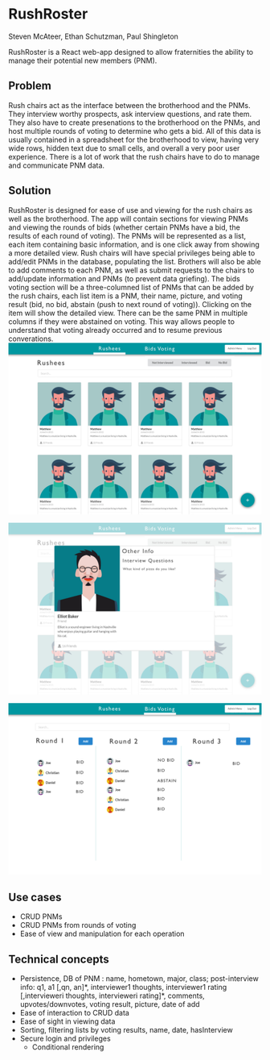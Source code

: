 # RushRoster

Steven McAteer, Ethan Schutzman, Paul Shingleton

RushRoster is a React web-app designed to allow fraternities the ability to manage their potential new members (PNM). 

## Problem
Rush chairs act as the interface between the brotherhood and the PNMs. They interview worthy prospects, ask interview questions, and rate them. They also have to create presenations to the brotherhood on the PNMs, and host multiple rounds of voting to determine who gets a bid. All of this data is usually contained in a spreadsheet for the brotherhood to view, having very wide rows, hidden text due to small cells, and overall a very poor user experience. There is a lot of work that the rush chairs have to do to manage and communicate PNM data.

## Solution

RushRoster is designed for ease of use and viewing for the rush chairs as well as the brotherhood. The app will contain sections for viewing PNMs and viewing the rounds of bids (whether certain PNMs have a bid, the results of each round of voting). The PNMs will be represented as a list, each item containing basic information, and is one click away from showing a more detailed view. Rush chairs will have special privileges being able to add/edit PNMs in the database, populating the list. Brothers will also be able to add comments to each PNM, as well as submit requests to the chairs to add/update information and PNMs (to prevent data griefing). The bids voting section will be a three-columned list of PNMs that can be added by the rush chairs, each list item is a PNM, their name, picture, and voting result (bid, no bid, abstain (push to next round of voting)). Clicking on the item will show the detailed view. There can be the same PNM in multiple columns if they were abstained on voting. This way allows people to understand that voting already occurred and to resume previous converations. 
![picture](Rushees.jpg)

![picture](Rushees-detail.jpg)

![picture](voting.jpg)

## Use cases

 - CRUD PNMs
 - CRUD PNMs from rounds of voting
 - Ease of view and manipulation for each operation

## Technical concepts

 - Persistence, DB of PNM : name, hometown, major, class; post-interview info: q1, a1 \[,qn, an]\*, interviewer1 thoughts, interviewer1 rating \[,intervieweri thoughts, intervieweri rating]\*, comments, upvotes/downvotes, voting result, picture, date of add
 - Ease of interaction to CRUD data
 - Ease of sight in viewing data
 - Sorting, filtering lists by voting results, name, date, hasInterview
 - Secure login and privileges 
    - Conditional rendering
